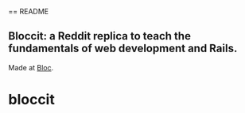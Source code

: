 == README

## Bloccit: a Reddit replica to teach the fundamentals of web development and Rails.

Made at [Bloc](http://bloc.io).
# bloccit
